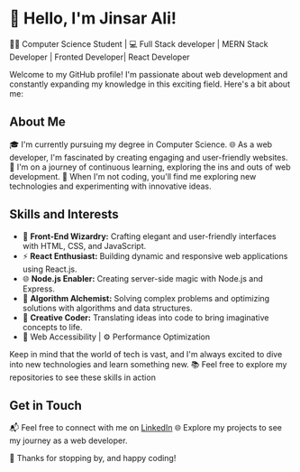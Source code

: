 # 👋 Hello, I'm Jinsar Ali!

👨‍🎓 Computer Science Student | 💻 Full Stack developer | MERN Stack Developer | Fronted Developer| React Developer

Welcome to my GitHub profile! I'm passionate about web development and constantly expanding my knowledge in this exciting field. Here's a bit about me:

## About Me

🎓 I'm currently pursuing my degree in Computer Science.
🌐 As a web developer, I'm fascinated by creating engaging and user-friendly websites.
🌱 I'm on a journey of continuous learning, exploring the ins and outs of web development.
🤖 When I'm not coding, you'll find me exploring new technologies and experimenting with innovative ideas.

## Skills and Interests

- 🎨 **Front-End Wizardry:** Crafting elegant and user-friendly interfaces with HTML, CSS, and JavaScript.
- ⚡️ **React Enthusiast:** Building dynamic and responsive web applications using React.js.
- 🌐 **Node.js Enabler:** Creating server-side magic with Node.js and Express.
- 🧮 **Algorithm Alchemist:** Solving complex problems and optimizing solutions with algorithms and data structures.
- 🌈 **Creative Coder:** Translating ideas into code to bring imaginative concepts to life.
- 🔗 Web Accessibility | ⚙️ Performance Optimization

Keep in mind that the world of tech is vast, and I'm always excited to dive into new technologies and learn something new. 📚
Feel free to explore my repositories to see these skills in action

## Get in Touch

📬 Feel free to connect with me on [LinkedIn](https://www.linkedin.com/in/jinsar-abbasi-716b43156) 
🌐 Explore my projects to see my journey as a web developer.

🚀 Thanks for stopping by, and happy coding!
